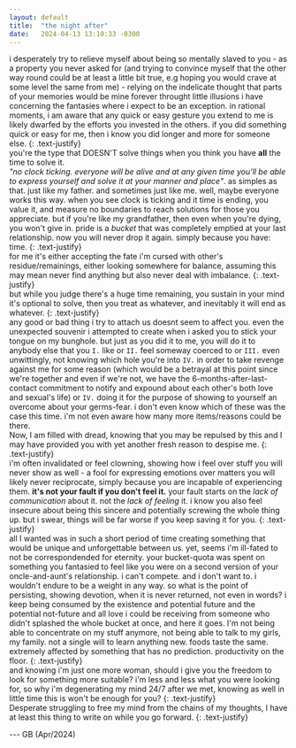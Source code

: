 ```yaml
---
layout: default
title:  "the night after"
date:   2024-04-13 13:10:33 -0300
---
```


i desperately try to relieve myself about being so mentally slaved to you - as a property you never asked for (and trying to convince myself that the other way round could be at least a little bit true, e.g hoping you would crave at some level the same from me) - relying on the indelicate thought that parts of your memories would be mine forever throught little illusions i have concerning the fantasies where i expect to be an exception. 
in rational moments, i am aware that any quick or easy gesture you extend to me is likely dwarfed by the efforts you invested in the others. if you did something quick or easy for me, then i know you did longer and more for someone else.
{: .text-justify}  
you're the type that DOESN'T solve things when you think you have **all** the time to solve it.  
*"no clock ticking. everyone will be alive and at any given time you'll be able to express yourself and solve it at your manner and place"*. as simples as that. 
just like my father. and sometimes just like me. well, maybe everyone works this way. when you see clock is ticking and it time is ending, you value it, and measure no boundaries to reach solutions for those you appreciate. but if you're like my grandfather, then even when you're dying, you won't give in. pride is a _bucket_ that was completely emptied at your last relationship. now you will never drop it again. simply because you have: time.
{: .text-justify}  
for me it's either accepting the fate i'm cursed with other's residue/remainings, either looking somewhere for balance, assuming this may mean never find anything but also never deal with imbalance.
{: .text-justify}  
but while you judge there's a huge time remaining, you sustain in your mind it's optional to solve, then you treat as whatever, and inevitably it will end as whatever. 
{: .text-justify}  
any good or bad thing i try to attach us doesnt seem to affect you. even the unexpected souvenir i attempted to create when i asked you to stick your tongue on my bunghole. but just as you did it to me, you will do it to anybody else that you `I.` like or `II.` feel someway coerced to or `III.` even unwittingly, not knowing which hole you're into `IV.` in order to take revenge against me for some reason (which would be a betrayal at this point since we're together and even if we're not, we have the 6-months-after-last-contact commitment to notify and expound about each other's both love and sexual's life) or `IV.` doing it for the purpose of showing to yourself an overcome about your germs-fear.
i don't even know which of these was the case this time. i'm not even aware how many more items/reasons could be there.  
Now, I am filled with dread, knowing that you may be repulsed by this and I may have provided you with yet another fresh reason to despise me.
{: .text-justify}  
i'm often invalidated or feel clowning, showing how i feel over stuff you will never show as well - a fool for expressing emotions over matters you will likely never reciprocate, simply because you are incapable of experiencing them. **it's not your fault if you don't feel it.** your fault starts on the *lack of communication* about it. not the *lack of feeling* it. i know you also feel insecure about being this sincere and potentially screwing the whole thing up. but i swear, things will be far worse if you keep saving it for you. 
{: .text-justify}  
all I wanted was in such a short period of time creating something that would be unique and unforgettable between us. yet, seems i'm ill-fated to not be correspondended for eternity. your bucket-quota was spent on something you fantasied to feel like you were on a second version of your oncle-and-aunt's relationship. i can't compete. and i don't want to. i wouldn't endure to be a weight in any way. so what is the point of persisting, showing devotion, when it is never returned, not even in words? i keep being consumed by the existence and potential future and the potential not-future and all love i could be receiving from someone who didn't splashed the whole bucket at once, and here it goes. I'm not being able to concentrate on my stuff anymore, not being able to talk to my girls, my family. not a single will to learn anything new. foods taste the same. extremely affected by something that has no prediction. productivity on the floor. 
{: .text-justify}  
and knowing i'm just one more woman, should i give you the freedom to look for something more suitable? i'm less and less what you were looking for, so why i'm degenerating my mind 24/7 after we met, knowing as well in little time this is won't be enough for you?
{: .text-justify}   
Desperate struggling to free my mind from the chains of my thoughts, I have at least this thing to write on while you go forward. 
{: .text-justify}  



--- GB (Apr/2024)
